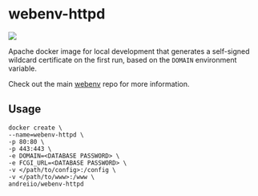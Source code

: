 # webenv-httpd

[![](https://images.microbadger.com/badges/image/andreiio/webenv-httpd.svg)](https://microbadger.com/images/andreiio/webenv-httpd)

Apache docker image for local development that generates a self-signed wildcard certificate on the first run, based on the `DOMAIN` environment variable.

Check out the main [webenv](https://github.com/andreiio/webenv) repo for more information.

## Usage
```
docker create \
--name=webenv-httpd \
-p 80:80 \
-p 443:443 \
-e DOMAIN=<DATABASE PASSWORD> \
-e FCGI_URL=<DATABASE PASSWORD> \
-v </path/to/config>:/config \
-v </path/to/www>:/www \
andreiio/webenv-httpd
```
